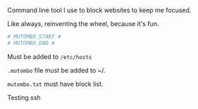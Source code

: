Command line tool I use to block websites to keep me focused.

Like always, reinventing the wheel, because it's fun.

```bash
# MUTOMBO_START #
# MUTOMBO_END #
```
Must be added to `/etc/hosts`

`.mutombo` file must be added to ~/.

`mutombo.txt` must have block list.

Testing ssh
